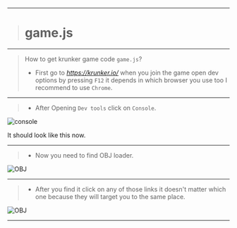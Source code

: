 __________________________________
># game.js
__________________________________
>How to get krunker game code `game.js`?
>- First go to *https://krunker.io/* when you join the game open dev options by pressing `F12` it depends in which browser you use too I recommend to use `Chrome`. 
__________________________________
>- After Opening `Dev tools` click on `Console`. 

![console](https://user-images.githubusercontent.com/66065991/83246001-2d9d0980-a1aa-11ea-9f2d-69375d3da6d4.png)

It should look like this now.
__________________________________
>- Now you need to find OBJ loader.

![OBJ](https://user-images.githubusercontent.com/66065991/83246266-89679280-a1aa-11ea-97ca-a299277abb34.png)
__________________________________
>- After you find it click on any of those links it doesn't matter which one because they will target you to the same place.

![OBJ](https://user-images.githubusercontent.com/66065991/83246382-b6b44080-a1aa-11ea-873d-eeb1e6959cb8.png)
__________________________________
